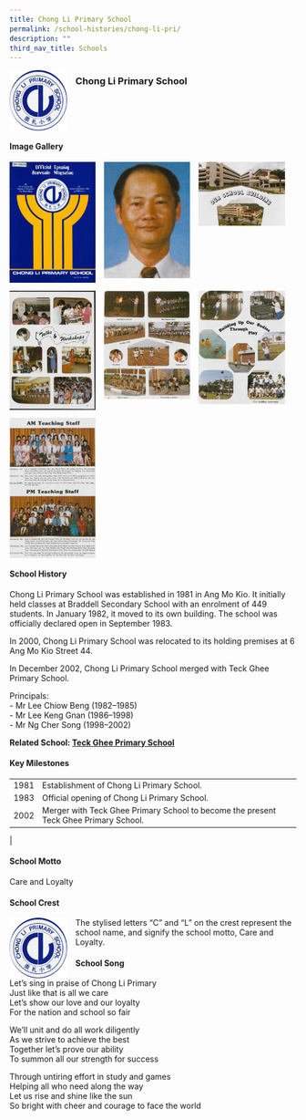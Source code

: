 ```yaml
---
title: Chong Li Primary School
permalink: /school-histories/chong-li-pri/
description: ""
third_nav_title: Schools
---
```

<img src="/images/chonglipri1.png" style="width:20%;margin-right:15px;" align = "left">

### **Chong Li Primary School**

<br clear="left">

#### **Image Gallery**

<p><a href="https://staging.d1yxymztqoj7qn.amplifyapp.com/images/chonglipri2.jpg">  
<img src="/images/chonglipri2.jpg" style="width:30%;margin-right:15px;" align = "left">
</a></p>

<p><a href="https://staging.d1yxymztqoj7qn.amplifyapp.com/images/chonglipri3.jpg">  
<img src="/images/chonglipri3.jpg" style="width:30%;margin-right:15px;" align = "left">
</a></p>

<p><a href="https://staging.d1yxymztqoj7qn.amplifyapp.com/images/chonglipri4.jpg">  
<img src="/images/chonglipri4.jpg" style="width:30%;margin-right:15px;" align = "left">
</a></p>

<br clear="left">

<p><a href="https://staging.d1yxymztqoj7qn.amplifyapp.com/images/chonglipri5.jpg">  
<img src="/images/chonglipri5.jpg" style="width:30%;margin-right:15px;" align = "left">
</a></p>

<p><a href="https://staging.d1yxymztqoj7qn.amplifyapp.com/images/chonglipri6.jpg">  
<img src="/images/chonglipri6.jpg" style="width:30%;margin-right:15px;" align = "left">
</a></p>

<p><a href="https://staging.d1yxymztqoj7qn.amplifyapp.com/images/chonglipri7.jpg">  
<img src="/images/chonglipri7.jpg" style="width:30%;margin-right:15px;" align = "left">
</a></p>

<br clear="left">

<p><a href="https://staging.d1yxymztqoj7qn.amplifyapp.com/images/chonglipri8.jpg">  
<img src="/images/chonglipri8.jpg" style="width:30%;margin-right:15px;" align = "left">
</a></p>

<br clear="left">

#### **School History**
Chong Li Primary School was established in 1981 in Ang Mo Kio. It initially held classes at Braddell Secondary School with an enrolment of 449 students. In January 1982, it moved to its own building. The school was officially declared open in September 1983.

In 2000, Chong Li Primary School was relocated to its holding premises at 6 Ang Mo Kio Street 44.

In December 2002, Chong Li Primary School merged with Teck Ghee Primary School.

Principals:<br>
\- Mr Lee Chiow Beng (1982–1985)<br>
\- Mr Lee Keng Gnan (1986–1998)<br>
\- Mr Ng Cher Song (1998–2002)

**Related School: [Teck Ghee Primary School](https://staging.d1yxymztqoj7qn.amplifyapp.com/school-histories/teck-ghee-pri/)**

#### **Key Milestones**

|  |  |
|:---:|---|
| 1981 | Establishment of Chong Li Primary School. |
| 1983 | Official opening of Chong Li Primary School. |
| 2002 | Merger with Teck Ghee Primary School to become the present Teck Ghee Primary School. |
|

#### **School Motto**
Care and Loyalty

#### **School Crest**
<img src="/images/chonglipri1.png" style="width:20%;margin-right:15px;" align = "left">

The stylised letters “C” and “L” on the crest represent the school name, and signify the school motto, Care and Loyalty.

#### **School Song**
Let’s sing in praise of Chong Li Primary<br>
Just like that is all we care<br>
Let’s show our love and our loyalty<br>
For the nation and school so fair
 
We’ll unit and do all work diligently<br>
As we strive to achieve the best<br>
Together let’s prove our ability<br>
To summon all our strength for success
 
Through untiring effort in study and games<br>
Helping all who need along the way<br>
Let us rise and shine like the sun<br>
So bright with cheer and courage to face the world
